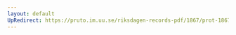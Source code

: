 ```yaml
---
layout: default
UpRedirect: https://pruto.im.uu.se/riksdagen-records-pdf/1867/prot-1867--fk--118/prot-1867--fk--118_005.pdf
---
```

